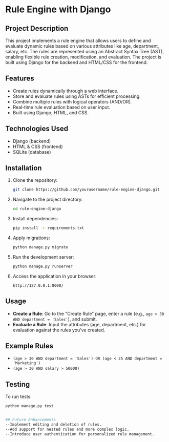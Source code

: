 # Rule Engine with Django

## Project Description
This project implements a rule engine that allows users to define and evaluate dynamic rules based on various attributes like age, department, salary, etc. The rules are represented using an Abstract Syntax Tree (AST), enabling flexible rule creation, modification, and evaluation. The project is built using Django for the backend and HTML/CSS for the frontend.

## Features
- Create rules dynamically through a web interface.
- Store and evaluate rules using ASTs for efficient processing.
- Combine multiple rules with logical operators (AND/OR).
- Real-time rule evaluation based on user input.
- Built using Django, HTML, and CSS.

## Technologies Used
- Django (backend)
- HTML & CSS (frontend)
- SQLite (database)

## Installation
1. Clone the repository:
    ```bash
    git clone https://github.com/yourusername/rule-engine-django.git
    ```

2. Navigate to the project directory:
    ```bash
    cd rule-engine-django
    ```

3. Install dependencies:
    ```bash
    pip install -r requirements.txt
    ```

4. Apply migrations:
    ```bash
    python manage.py migrate
    ```

5. Run the development server:
    ```bash
    python manage.py runserver
    ```

6. Access the application in your browser:
    ```
    http://127.0.0.1:8000/
    ```

## Usage
- **Create a Rule**: Go to the "Create Rule" page, enter a rule (e.g., `age > 30 AND department = 'Sales'`), and submit.
- **Evaluate a Rule**: Input the attributes (age, department, etc.) for evaluation against the rules you've created.

## Example Rules
- `(age > 30 AND department = 'Sales') OR (age < 25 AND department = 'Marketing')`
- `(age > 30 AND salary > 50000)`

## Testing
To run tests:
```bash
python manage.py test


## Future Enhancements
--Implement editing and deletion of rules.
--Add support for nested rules and more complex logic.
--Introduce user authentication for personalized rule management.

